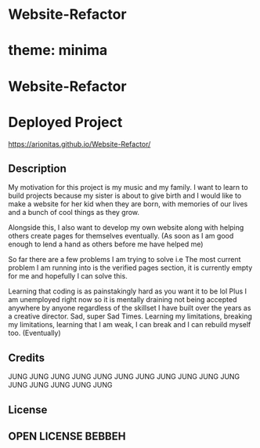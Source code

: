 # Website-Refactor
# theme: minima
# Website-Refactor
# <Website-Refactor>

# Deployed Project

https://arionitas.github.io/Website-Refactor/

## Description


My motivation for this project is my music and my family. I want to learn to build projects because my sister is about to give birth and I would like to make a website for her kid when they are born, with memories of our lives and a bunch of cool things as they grow.

Alongside this, I also want to develop my own website along with helping others create pages for themselves eventually. (As soon as I am good enough to lend a hand as others before me have helped me)

So far there are a few problems I am trying to solve i.e The most current problem I am running into is the verified pages section, it is currently empty for me and hopefully I can solve this.

Learning that coding is as painstakingly hard as you want it to be lol Plus I am unemployed right now so it is mentally draining not being accepted anywhere by anyone regardless of the skillset I have built over the years as a creative director. Sad, super Sad Times. Learning my limitations, breaking my limitations, learning that I am weak, I can break and I can rebuild myself too. (Eventually)


## Credits

JUNG JUNG JUNG JUNG JUNG JUNG JUNG JUNG JUNG JUNG JUNG JUNG JUNG JUNG JUNG JUNG 

## License

OPEN LICENSE BEBBEH
---
